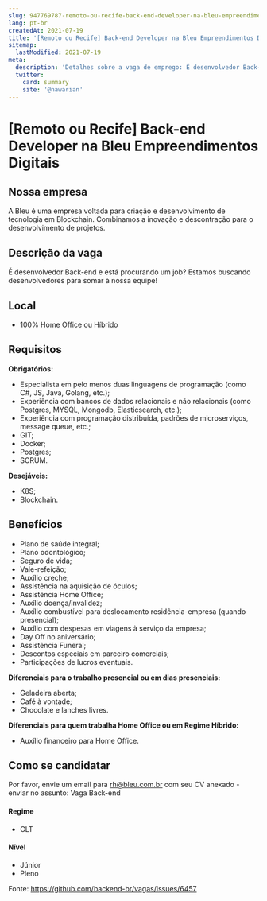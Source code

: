 ```yaml
---
slug: 947769787-remoto-ou-recife-back-end-developer-na-bleu-empreendimentos-digitais
lang: pt-br
createdAt: 2021-07-19
title: '[Remoto ou Recife] Back-end Developer na Bleu Empreendimentos Digitais - Vaga de Emprego'
sitemap:
  lastModified: 2021-07-19
meta:
  description: 'Detalhes sobre a vaga de emprego: É desenvolvedor Back-end e está procurando um job? Estamos buscando desenvolvedores para somar à nossa equipe!'
  twitter:
    card: summary
    site: '@nawarian'
---
```


# [Remoto ou Recife] Back-end Developer na Bleu Empreendimentos Digitais

## Nossa empresa

A Bleu é uma empresa voltada para criação e desenvolvimento de tecnologia em Blockchain. Combinamos a inovação e descontração para o desenvolvimento de projetos.

## Descrição da vaga

É desenvolvedor Back-end e está procurando um job?
Estamos buscando desenvolvedores para somar à nossa equipe!

## Local

- 100% Home Office ou Híbrido


## Requisitos

**Obrigatórios:**
- Especialista em pelo menos duas linguagens de programação (como C#, JS, Java, Golang, etc.);
- Experiência com bancos de dados relacionais e não relacionais (como Postgres, MYSQL, Mongodb, 
Elasticsearch, etc.);
- Experiência com programação distribuída, padrões de microserviços, message queue, etc.;
- GIT;
- Docker;
- Postgres;
- SCRUM.

**Desejáveis:**
- K8S;
- Blockchain.


## Benefícios

- Plano de saúde integral;
- Plano odontológico;
- Seguro de vida;
- Vale-refeição;
- Auxílio creche;
- Assistência na aquisição de óculos;
- Assistência Home Office;
- Auxílio doença/invalidez;
- Auxílio combustível para deslocamento residência-empresa (quando presencial);
- Auxílio com despesas em viagens à serviço da empresa;
- Day Off no aniversário;
- Assistência Funeral;
- Descontos especiais em parceiro comerciais;
- Participações de lucros eventuais.

**Diferenciais para o trabalho presencial ou em dias presenciais:**
- Geladeira aberta;
- Café à vontade;
- Chocolate e lanches livres.

**Diferenciais para quem trabalha Home Office ou em Regime Híbrido:**
- Auxílio financeiro para Home Office.

## Como se candidatar

Por favor, envie um email para rh@bleu.com.br com seu CV anexado - enviar no assunto: Vaga Back-end


#### Regime
- CLT

#### Nível
- Júnior
- Pleno

Fonte: https://github.com/backend-br/vagas/issues/6457